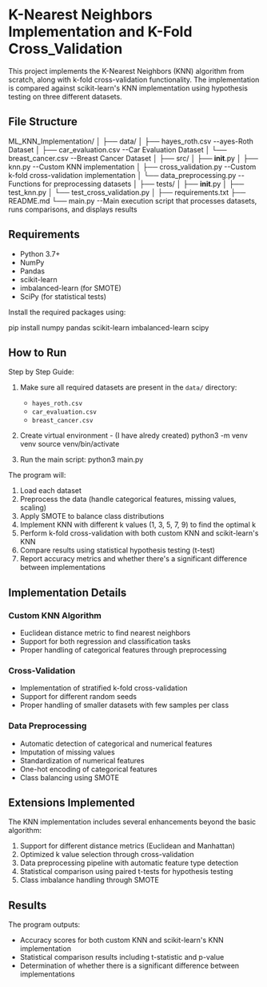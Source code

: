 # K-Nearest Neighbors Implementation and K-Fold Cross_Validation

This project implements the K-Nearest Neighbors (KNN) algorithm from scratch, along with k-fold cross-validation functionality. The implementation is compared against scikit-learn's KNN implementation using hypothesis testing on three different datasets.

## File Structure

ML_KNN_Implementation/
│
├── data/
│   ├── hayes_roth.csv  --ayes-Roth Dataset
│   ├── car_evaluation.csv  --Car Evaluation Dataset
│   └── breast_cancer.csv  --Breast Cancer Dataset
│
├── src/
│   ├── __init__.py
│   ├── knn.py  --Custom KNN implementation
│   ├── cross_validation.py  --Custom k-fold cross-validation implementation
│   └── data_preprocessing.py  --Functions for preprocessing datasets
│
├── tests/
│   ├── __init__.py
│   ├── test_knn.py
│   └── test_cross_validation.py
│
├── requirements.txt
├── README.md
└── main.py  --Main execution script that processes datasets, runs comparisons, and displays results

## Requirements

- Python 3.7+
- NumPy
- Pandas
- scikit-learn
- imbalanced-learn (for SMOTE)
- SciPy (for statistical tests)

Install the required packages using:

pip install numpy pandas scikit-learn imbalanced-learn scipy

## How to Run
Step by Step Guide:

1. Make sure all required datasets are present in the `data/` directory:
   - `hayes_roth.csv`
   - `car_evaluation.csv`
   - `breast_cancer.csv`

2. Create virtual environment - (I have alredy created)
   python3 -m venv venv
   source venv/bin/activate

3. Run the main script:
   python3 main.py


The program will:
1. Load each dataset
2. Preprocess the data (handle categorical features, missing values, scaling)
3. Apply SMOTE to balance class distributions
4. Implement KNN with different k values (1, 3, 5, 7, 9) to find the optimal k
5. Perform k-fold cross-validation with both custom KNN and scikit-learn's KNN
6. Compare results using statistical hypothesis testing (t-test)
7. Report accuracy metrics and whether there's a significant difference between implementations

## Implementation Details

### Custom KNN Algorithm

- Euclidean distance metric to find nearest neighbors
- Support for both regression and classification tasks
- Proper handling of categorical features through preprocessing

### Cross-Validation

- Implementation of stratified k-fold cross-validation
- Support for different random seeds
- Proper handling of smaller datasets with few samples per class

### Data Preprocessing

- Automatic detection of categorical and numerical features
- Imputation of missing values
- Standardization of numerical features
- One-hot encoding of categorical features
- Class balancing using SMOTE

## Extensions Implemented

The KNN implementation includes several enhancements beyond the basic algorithm:

1. Support for different distance metrics (Euclidean and Manhattan)
2. Optimized k value selection through cross-validation
3. Data preprocessing pipeline with automatic feature type detection
4. Statistical comparison using paired t-tests for hypothesis testing
5. Class imbalance handling through SMOTE

## Results

The program outputs:
- Accuracy scores for both custom KNN and scikit-learn's KNN implementation
- Statistical comparison results including t-statistic and p-value
- Determination of whether there is a significant difference between implementations
